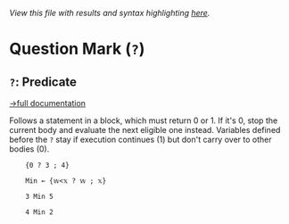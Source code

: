 *View this file with results and syntax highlighting [here](https://mlochbaum.github.io/BQN/help/predicate.html).*

# Question Mark (`?`)

## `?`: Predicate
[→full documentation](../doc/block.md#predicates)

Follows a statement in a block, which must return 0 or 1. If it's 0, stop the current body and evaluate the next eligible one instead. Variables defined before the `?` stay if execution continues (1) but don't carry over to other bodies (0).

        {0 ? 3 ; 4}

        Min ← {𝕨<𝕩 ? 𝕨 ; 𝕩}

        3 Min 5

        4 Min 2

